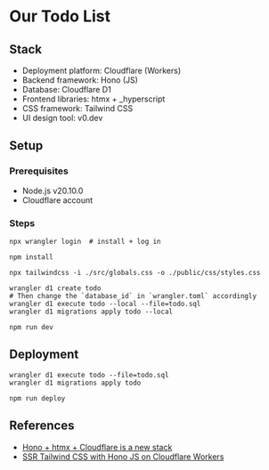 # Our Todo List

## Stack

* Deployment platform: Cloudflare (Workers)
* Backend framework: Hono (JS)
* Database: Cloudflare D1
* Frontend libraries: htmx + _hyperscript
* CSS framework: Tailwind CSS
* UI design tool: v0.dev

## Setup

### Prerequisites

* Node.js v20.10.0
* Cloudflare account

### Steps

```
npx wrangler login  # install + log in
```

```
npm install
```

```
npx tailwindcss -i ./src/globals.css -o ./public/css/styles.css
```

```
wrangler d1 create todo
# Then change the `database_id` in `wrangler.toml` accordingly
wrangler d1 execute todo --local --file=todo.sql
wrangler d1 migrations apply todo --local
```

```
npm run dev
```

## Deployment

```
wrangler d1 execute todo --file=todo.sql
wrangler d1 migrations apply todo
```

```
npm run deploy
```

## References

* [Hono + htmx + Cloudflare is a new stack](https://blog.yusu.ke/hono-htmx-cloudflare/)
* [SSR Tailwind CSS with Hono JS on Cloudflare Workers](https://youtu.be/wIqURcwxB20)
